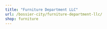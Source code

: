 ```yaml
---
title: "Furniture Department LLC"
url: /bossier-city/furniture-department-llc/
shop: furniture
---
```

